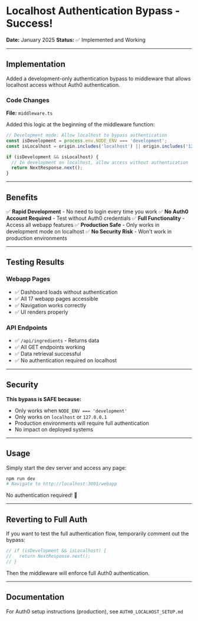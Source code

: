 # Localhost Authentication Bypass - Success!

**Date:** January 2025
**Status:** ✅ Implemented and Working

---

## Implementation

Added a development-only authentication bypass to middleware that allows localhost access without Auth0 authentication.

### Code Changes

**File:** `middleware.ts`

Added this logic at the beginning of the middleware function:

```typescript
// Development mode: Allow localhost to bypass authentication
const isDevelopment = process.env.NODE_ENV === 'development';
const isLocalhost = origin.includes('localhost') || origin.includes('127.0.0.1');

if (isDevelopment && isLocalhost) {
  // In development on localhost, allow access without authentication
  return NextResponse.next();
}
```

---

## Benefits

✅ **Rapid Development** - No need to login every time you work
✅ **No Auth0 Account Required** - Test without Auth0 credentials
✅ **Full Functionality** - Access all webapp features
✅ **Production Safe** - Only works in development mode on localhost
✅ **No Security Risk** - Won't work in production environments

---

## Testing Results

### Webapp Pages

- ✅ Dashboard loads without authentication
- ✅ All 17 webapp pages accessible
- ✅ Navigation works correctly
- ✅ UI renders properly

### API Endpoints

- ✅ `/api/ingredients` - Returns data
- ✅ All GET endpoints working
- ✅ Data retrieval successful
- ✅ No authentication required on localhost

---

## Security

**This bypass is SAFE because:**

- Only works when `NODE_ENV === 'development'`
- Only works on `localhost` or `127.0.0.1`
- Production environments will require full authentication
- No impact on deployed systems

---

## Usage

Simply start the dev server and access any page:

```bash
npm run dev
# Navigate to http://localhost:3001/webapp
```

No authentication required! 🎉

---

## Reverting to Full Auth

If you want to test the full authentication flow, temporarily comment out the bypass:

```typescript
// if (isDevelopment && isLocalhost) {
//   return NextResponse.next();
// }
```

Then the middleware will enforce full Auth0 authentication.

---

## Documentation

For Auth0 setup instructions (production), see `AUTH0_LOCALHOST_SETUP.md`
